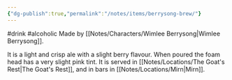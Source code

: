 ```yaml
---
{"dg-publish":true,"permalink":"/notes/items/berrysong-brew/"}
---
```


#drink #alcoholic
Made by [[Notes/Characters/Wimlee Berrysong\|Wimlee Berrysong]].

It is a light and crisp ale with a slight berry flavour. When poured the foam head has a very slight pink tint.
It is served in [[Notes/Locations/The Goat's Rest\|The Goat's Rest]], and in bars in [[Notes/Locations/Mirn\|Mirn]].
